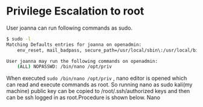 # Privilege Escalation to root
User joanna can run following commands as sudo.
```bash
$ sudo -l
Matching Defaults entries for joanna on openadmin:
    env_reset, mail_badpass, secure_path=/usr/local/sbin\:/usr/local/bin\:/usr/sbin\:/usr/bin\:/sbin\:/bin\:/snap/bin

User joanna may run the following commands on openadmin:
    (ALL) NOPASSWD: /bin/nano /opt/priv
```
When executed `sudo /bin/nano /opt/priv` , nano editor is opened which can read and execute commands as root. So running nano as sudo kali(my machine) public key can be copied to /root/.ssh/authorized keys and then can be ssh logged in as root.Procedure is shown below.
Nano 
